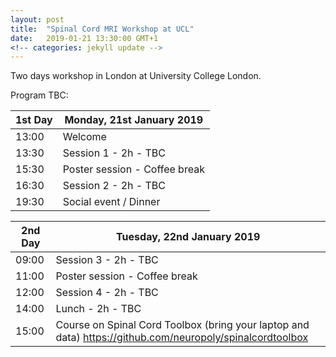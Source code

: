 ```yaml
---
layout: post
title:  "Spinal Cord MRI Workshop at UCL"
date:   2019-01-21 13:30:00 GMT+1
<!-- categories: jekyll update -->
---
```


Two days workshop in London at University College London.

Program TBC:

| 1st Day | Monday, 21st January 2019 |
|---|---|
| 13:00 | Welcome |
| 13:30 | Session 1 - 2h - TBC |
| 15:30 | Poster session - Coffee break |
| 16:30 | Session 2 - 2h - TBC |
| 19:30 | Social event / Dinner |

| 2nd Day | Tuesday, 22nd January 2019 |
|---|---|
| 09:00 | Session 3 - 2h - TBC  |
| 11:00 | Poster session - Coffee break |
| 12:00 | Session 4 - 2h - TBC |
| 14:00 | Lunch - 2h - TBC |
| 15:00 | Course on Spinal Cord Toolbox (bring your laptop and data) https://github.com/neuropoly/spinalcordtoolbox |
